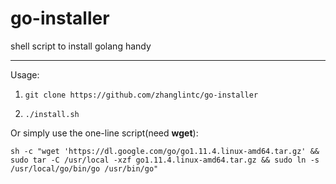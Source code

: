 # go-installer
shell script to install golang handy

-----

Usage:

1. `git clone https://github.com/zhanglintc/go-installer`

2. `./install.sh`

Or simply use the one-line script(need **wget**):

``` Shell
sh -c "wget 'https://dl.google.com/go/go1.11.4.linux-amd64.tar.gz' && sudo tar -C /usr/local -xzf go1.11.4.linux-amd64.tar.gz && sudo ln -s /usr/local/go/bin/go /usr/bin/go"
```


